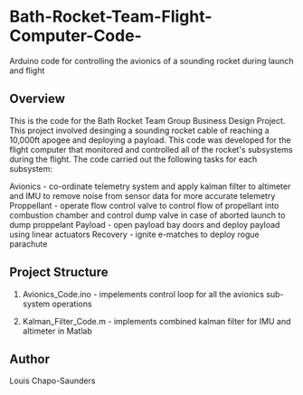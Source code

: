 # Bath-Rocket-Team-Flight-Computer-Code-
Arduino code for controlling the avionics of a sounding rocket during launch and flight 

## Overview

This is the code for the Bath Rocket Team Group Business Design Project. This project involved desinging a sounding rocket cable of reaching a 10,000ft apogee and deploying a payload. This code was developed for the flight computer that monitored and controlled all of the rocket's subsystems during the flight. The code carried out the following tasks for each subsystem:

Avionics - co-ordinate telemetry system and apply kalman filter to altimeter and IMU to remove noise from sensor data for more accurate telemetry  
Proppellant - operate flow control valve to control flow of propellant into combustion chamber and control dump valve in case of aborted launch to dump proppelant
Payload - open payload bay doors and deploy payload using linear actuators 
Recovery - ignite e-matches to deploy rogue parachute 

## Project Structure 

1. Avionics_Code.ino - impelements control loop for all the avionics sub-system operations

2. Kalman_Filter_Code.m - implements combined kalman filter for IMU and altimeter in Matlab 

## Author 

Louis Chapo-Saunders
